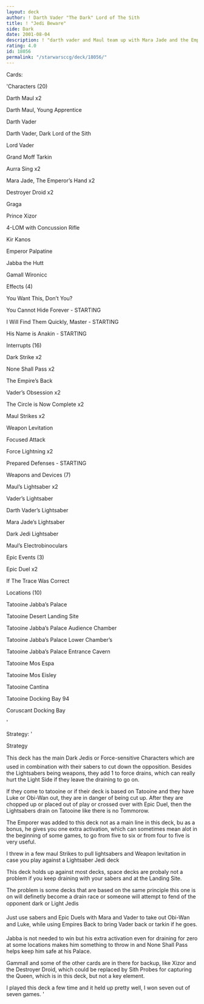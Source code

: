```yaml
---
layout: deck
author: ! Darth Vader "The Dark" Lord of The Sith
title: ! "Jedi Beware"
side: Dark
date: 2001-08-04
description: ! "darth vader and Maul team up with Mara Jade and the Emporer by zapping, cutting and drainng in this deck."
rating: 4.0
id: 18056
permalink: "/starwarsccg/deck/18056/"
---
```

Cards: 

'Characters (20)


Darth Maul x2

Darth Maul, Young Apprentice

Darth Vader

Darth Vader, Dark Lord of the Sith

Lord Vader

Grand Moff Tarkin

Aurra Sing x2

Mara Jade, The Emperor’s Hand x2

Destroyer Droid x2

Graga

Prince Xizor

4-LOM with Concussion Rifle

Kir Kanos

Emperor Palpatine

Jabba the Hutt

Gamall Wironicc


Effects (4)


You Want This, Don’t You?

You Cannot Hide Forever - STARTING

I Will Find Them Quickly, Master - STARTING

His Name is Anakin - STARTING


Interrupts (16)


Dark Strike x2

None Shall Pass x2

The Empire’s Back

Vader’s Obsession x2

The Circle is Now Complete x2

Maul Strikes x2

Weapon Levitation

Focused Attack

Force Lightning x2

Prepared Defenses - STARTING


Weapons and Devices (7)


Maul’s Lightsaber x2

Vader’s Lightsaber

Darth Vader’s Lightsaber

Mara Jade’s Lightsaber

Dark Jedi Lightsaber

Maul’s Electrobinoculars


Epic Events (3)


Epic Duel x2

If The Trace Was Correct


Locations (10)


Tatooine Jabba’s Palace

Tatooine Desert Landing Site

Tatooine Jabba’s Palace Audience Chamber

Tatooine Jabba’s Palace Lower Chamber’s

Tatooine Jabba’s Palace Entrance Cavern

Tatooine Mos Espa

Tatooine Mos Eisley

Tatooine Cantina

Tatooine Docking Bay 94

Coruscant Docking Bay

'

Strategy: '

Strategy


This deck has the main Dark Jedis or Force-sensitive Characters which are used in combination with their sabers to cut down the opposition. Besides the Lightsabers being weapons, they add 1 to force drains, which can really hurt the Light Side if they leave the draining to go on.


If they come to tatooine or if their deck is based on Tatooine and they have Luke or Obi-Wan out, they are in danger of being cut up. After they are chopped up or placed out of play or crossed over with Epic Duel, then the Lightsabers drain on Tatooine like there is no Tommorow.


The Emporer was added to this deck not as a main line in this deck, bu as a bonus, he gives you one extra activation, which can sometimes mean alot in the beginning of some games, to go from five to six or from four to five is very useful.


I threw in a few maul Strikes to pull lightsabers and Weapon levitation in case you play against a Lightsaber Jedi deck 


This deck holds up against most decks, space decks are probaly not a problem if you keep draining with your sabers and at the Landing Site.


The problem is some decks that are based on the same principle this one is on will definetly become a drain race or someone will attempt to fend of the opponent dark or Light Jedis


Just use sabers and Epic Duels with Mara and Vader to take out Obi-Wan and Luke, while using Empires Back to bring Vader back or tarkin if he goes.


Jabba is not needed to win but his extra activation even for draining for zero at some locations makes him something to throw in and None Shall Pass helps keep him safe at his Palace.


Gammall and some of the other cards are in there for backup, like Xizor and the Destroyer Droid, which could be replaced by Sith Probes for capturing the Queen, which is in this deck, but not a key element.


I played this deck a few time and it held up pretty well, I won seven out of seven games.  '

